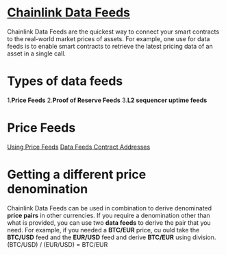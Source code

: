 # [Chainlink Data Feeds](https://docs.chain.link/data-feeds)
Chainlink Data Feeds are the quickest way to connect your smart contracts to the real-world market prices of assets. For example, one use for data feeds is to enable smart contracts to retrieve the latest pricing data of an asset in a single call.

# Types of data feeds
 1.**Price Feeds**
 2.**Proof of Reserve Feeds**
 3.**L2 sequencer uptime feeds**
 
# Price Feeds
[Using Price Feeds](https://docs.chain.link/data-feeds/price-feeds)
[Data Feeds Contract Addresses](https://docs.chain.link/data-feeds/price-feeds/addresses/)
  
# Getting a different price denomination
 Chainlink Data Feeds can be used in combination to derive denominated **price pairs** in other currencies.
 If you require a denomination other than what is provided, you can use two **data feeds** to derive the pair that you need. For example, if you needed a **BTC/EUR** price, cu ould take the **BTC/USD** feed and the **EUR/USD** feed and derive **BTC/EUR** using division.
 (BTC/USD) / (EUR/USD) = BTC/EUR
